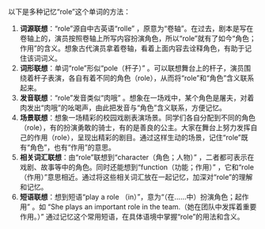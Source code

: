 以下是多种记忆“role”这个单词的方法：
1. **词源联想**：“role”源自中古英语“rolle” ，原意为“卷轴”。在过去，剧本是写在卷轴上的，演员按照卷轴上所写内容扮演角色，所以“role”就有了如今“角色；作用”的含义。想象古代演员拿着卷轴，看着上面内容去诠释角色，有助于记住该词词义。
2. **词形联想**：单词“role”形似“pole（杆子）” 。可以联想舞台上的杆子，演员围绕着杆子表演，各自有着不同的角色（role），从而将“role”和“角色”含义联系起来。
3. **发音联想**：“role”发音类似“肉哦” 。想象在一场戏中，某个角色是屠夫，对着肉发出“肉哦”的吆喝声，由此把发音与“角色”含义联系，方便记忆。
4. **场景联想**：想象一场精彩的校园戏剧表演场景。同学们各自分配到不同的角色（role），有的扮演勇敢的骑士，有的是善良的公主。大家在舞台上努力发挥自己的作用（role），呈现出精彩的剧目。通过这样生动的场景，记住“role”既有“角色”，也有“作用”的意思。
5. **相关词汇联想**：由“role”联想到“character（角色；人物）” ，二者都可表示在戏剧、故事等中的角色。同时还能想到“function（功能；作用）” ，它和“role（作用）”意思相近。通过将这些相关词汇放在一起记忆，加深对“role”的理解和记忆。
6. **短语联想**：想到短语“play a role （in）”，意为“（在……中）扮演角色；起作用” 。如 “She plays an important role in the team.（她在团队中发挥着重要作用。）” 通过记忆这个常用短语，在具体语境中掌握“role”的用法和含义。 